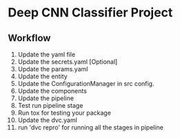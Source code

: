# Deep CNN Classifier Project

## Workflow

1. Update the yaml file
2. Update the secrets.yaml [Optional]
3. Update the params.yaml
4. Update the entity
5. Update the ConfigurationManager in src config.
6. Update the components
7. Update the pipeline
8. Test run pipeline stage
9. Run tox for testing your package
10. Update the dvc.yaml
11. run 'dvc repro' for running all the stages in pipeline